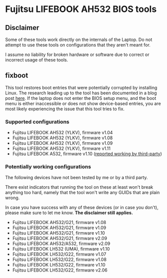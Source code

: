 # Fujitsu LIFEBOOK AH532 BIOS tools

## Disclaimer

Some of these tools work directly on the internals of the Laptop.
Do not attempt to use these tools on configurations that they aren't meant for.

I assume no liability for broken hardware or software due to correct or
incorrect usage of these tools.

## fixboot

This tool restores boot entries that were potentially corrupted by installing Linux.
The research leading up to the tool has been documented in a blog post [here](https://blog.timschumi.net/2024/01/20/ah532-bios-investigation.html).
If the laptop does not enter the BIOS setup menu, and the boot menu is either
inaccessible or does not show device-based entries, you are most likely experiencing
the issue that this tool tries to fix.

### Supported configurations

- Fujitsu LIFEBOOK AH532 (YLKV), firmware v1.04
- Fujitsu LIFEBOOK AH532 (YLKV), firmware v1.08
- Fujitsu LIFEBOOK AH532 (YLKV), firmware v1.09
- Fujitsu LIFEBOOK AH532 (YLKV), firmware v1.11
- Fujitsu LIFEBOOK A532, firmware v1.10 ([reported working by third-party](https://mastodon.social/@GromBeestje/111795580489425479))

### Potentially working configurations

The following devices have not been tested by me or by a third party.

There exist indicators that running the tool on these at least won't
break anything too hard, namely that the tool won't write any GUIDs
that are plain wrong.

In case you have success with any of these devices (or in case you
don't), please make sure to let me know. **The disclaimer still applies.**

- Fujitsu LIFEBOOK AH532/G21, firmware v1.08
- Fujitsu LIFEBOOK AH532/G21, firmware v1.09
- Fujitsu LIFEBOOK AH532/G21, firmware v1.10
- Fujitsu LIFEBOOK AH532/G21, firmware v2.09
- Fujitsu LIFEBOOK AH532/A532, firmware v2.09
- Fujitsu LIFEBOOK LH532 (UMA), firmware v1.10
- Fujitsu LIFEBOOK LH532/G22, firmware v1.07
- Fujitsu LIFEBOOK LH532/G22, firmware v1.08
- Fujitsu LIFEBOOK LH532/G22, firmware v1.10
- Fujitsu LIFEBOOK LH532/G22, firmware v2.06
